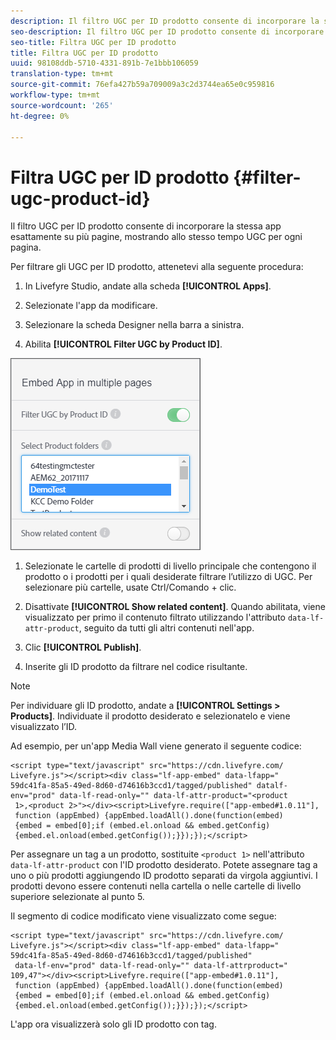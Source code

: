 ```yaml
---
description: Il filtro UGC per ID prodotto consente di incorporare la stessa app esattamente su più pagine, mostrando allo stesso tempo UGC per ogni pagina.
seo-description: Il filtro UGC per ID prodotto consente di incorporare la stessa app esattamente su più pagine, mostrando allo stesso tempo UGC per ogni pagina.
seo-title: Filtra UGC per ID prodotto
title: Filtra UGC per ID prodotto
uuid: 98108ddb-5710-4331-891b-7e1bbb106059
translation-type: tm+mt
source-git-commit: 76efa427b59a709009a3c2d3744ea65e0c959816
workflow-type: tm+mt
source-wordcount: '265'
ht-degree: 0%

---
```



# Filtra UGC per ID prodotto {#filter-ugc-product-id}

Il filtro UGC per ID prodotto consente di incorporare la stessa app esattamente su più pagine, mostrando allo stesso tempo UGC per ogni pagina.

Per filtrare gli UGC per ID prodotto, attenetevi alla seguente procedura:

1. In Livefyre Studio, andate alla scheda **[!UICONTROL Apps]**.

1. Selezionate l&#39;app da modificare.

1. Selezionare la scheda Designer nella barra a sinistra.

1. Abilita **[!UICONTROL Filter UGC by Product ID]**.

![](assets/filter-ugc-product-id.png)

1. Selezionate le cartelle di prodotti di livello principale che contengono il prodotto o i prodotti per i quali desiderate filtrare l’utilizzo di UGC.
Per selezionare più cartelle, usate Ctrl/Comando + clic.

1. Disattivate **[!UICONTROL Show related content]**.
Quando abilitata, viene visualizzato per primo il contenuto filtrato utilizzando l&#39;attributo `data-lf-attr-product`, seguito da tutti gli altri contenuti nell&#39;app.

1. Clic **[!UICONTROL Publish]**.

1. Inserite gli ID prodotto da filtrare nel codice risultante.

>[!NOTE]
>
>Per individuare gli ID prodotto, andate a **[!UICONTROL Settings > Products]**. Individuate il prodotto desiderato e selezionatelo e viene visualizzato l’ID.

Ad esempio, per un&#39;app Media Wall viene generato il seguente codice:

```
<script type="text/javascript" src="https://cdn.livefyre.com/
Livefyre.js"></script><div class="lf-app-embed" data-lfapp="
59dc41fa-85a5-49ed-8d60-d74616b3ccd1/tagged/published" datalf-
env="prod" data-lf-read-only="" data-lf-attr-product="<product
 1>,<product 2>"></div><script>Livefyre.require(["app-embed#1.0.11"],
 function (appEmbed) {appEmbed.loadAll().done(function(embed)
 {embed = embed[0];if (embed.el.onload && embed.getConfig)
 {embed.el.onload(embed.getConfig());}});});</script>
```

Per assegnare un tag a un prodotto, sostituite `<product 1>` nell&#39;attributo `data-lf-attr-product` con l&#39;ID prodotto desiderato. Potete assegnare tag a uno o più prodotti aggiungendo ID prodotto separati da virgola aggiuntivi. I prodotti devono essere contenuti nella cartella o nelle cartelle di livello superiore selezionate al punto 5.

Il segmento di codice modificato viene visualizzato come segue:

```
<script type="text/javascript" src="https://cdn.livefyre.com/
Livefyre.js"></script><div class="lf-app-embed" data-lfapp="
59dc41fa-85a5-49ed-8d60-d74616b3ccd1/tagged/published"
 data-lf-env="prod" data-lf-read-only="" data-lf-attrproduct="
109,47"></div><script>Livefyre.require(["app-embed#1.0.11"],
 function (appEmbed) {appEmbed.loadAll().done(function(embed)
 {embed = embed[0];if (embed.el.onload && embed.getConfig)
 {embed.el.onload(embed.getConfig());}});});</script>
```

L&#39;app ora visualizzerà solo gli ID prodotto con tag.